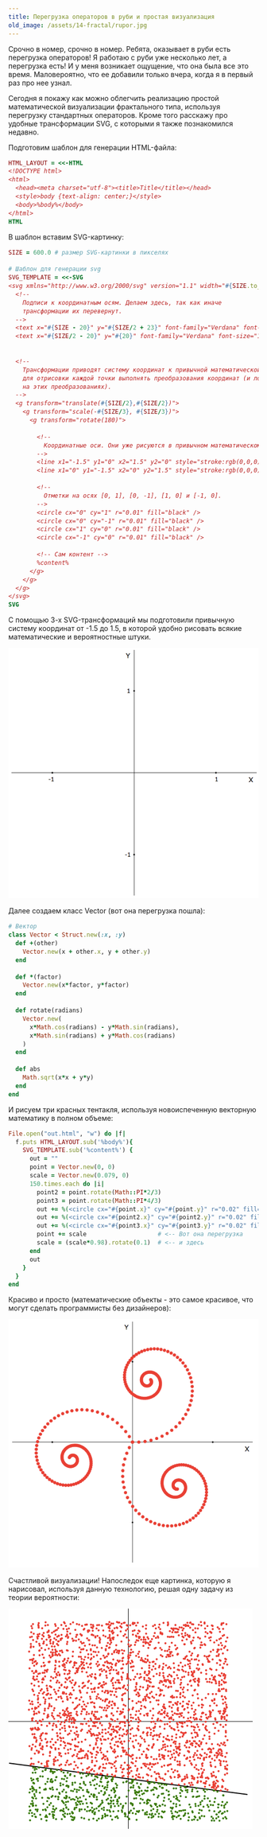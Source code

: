 ```yaml
---
title: Перегрузка операторов в руби и простая визуализация
old_image: /assets/14-fractal/rupor.jpg
---
```


Срочно в номер, срочно в номер. Ребята, оказывает в руби есть перегрузка операторов! Я работаю с руби
уже несколько лет, а перегрузка есть! И у меня возникает ощущение, что она была все это время.
Маловероятно, что ее добавили только вчера, когда я в первый раз про нее узнал.

Сегодня я 
покажу как можно облегчить реализацию простой математической визуализации фрактального типа,
используя перегрузку стандартных операторов. Кроме того расскажу
про удобные трансформации SVG, с которыми я также познакомился недавно.

Подготовим шаблон для генерации HTML-файла:

``` ruby
HTML_LAYOUT = <<-HTML
<!DOCTYPE html>
<html>
  <head><meta charset="utf-8"><title>Title</title></head>
  <style>body {text-align: center;}</style>
  <body>%body%</body>
</html>
HTML
```

В шаблон вставим SVG-картинку:


```ruby
SIZE = 600.0 # размер SVG-картинки в пикселях

# Шаблон для генерации svg
SVG_TEMPLATE = <<-SVG
<svg xmlns="http://www.w3.org/2000/svg" version="1.1" width="#{SIZE.to_i}" height="#{SIZE.to_i}">
  <!--
    Подписи к координатным осям. Делаем здесь, так как иначе
    трансформации их перевернут.
  -->
  <text x="#{SIZE - 20}" y="#{SIZE/2 + 23}" font-family="Verdana" font-size="16" fill="black">X</text>
  <text x="#{SIZE/2 - 20}" y="#{20}" font-family="Verdana" font-size="16" fill="black">Y</text>


  <!--
    Транcформации приводят систему координат к привычной математической. Не нужно
    для отрисовки каждой точки выполнять преобразования координат (и ловить ошибки
    на этих преобразованиях).
  -->
  <g transform="translate(#{SIZE/2},#{SIZE/2})">
    <g transform="scale(-#{SIZE/3}, #{SIZE/3})">
      <g transform="rotate(180)">

        <!--
          Координатные оси. Они уже рисуются в привычном математическом масштабе от 0 до 1.
        -->
        <line x1="-1.5" y1="0" x2="1.5" y2="0" style="stroke:rgb(0,0,0);stroke-width:0.005" />
        <line x1="0" y1="-1.5" x2="0" y2="1.5" style="stroke:rgb(0,0,0);stroke-width:0.005" />

        <!--
          Отметки на осях [0, 1], [0, -1], [1, 0] и [-1, 0].
        -->
        <circle cx="0" cy="1" r="0.01" fill="black" />
        <circle cx="0" cy="-1" r="0.01" fill="black" />
        <circle cx="1" cy="0" r="0.01" fill="black" />
        <circle cx="-1" cy="0" r="0.01" fill="black" />

        <!-- Сам контент -->
        %content%
      </g>
    </g>
  </g>
</svg>
SVG
```

C помощью 3-х SVG-трансформаций мы подготовили привычную систему координат от -1.5 до 1.5,
в которой удобно рисовать всякие математические и вероятностные штуки.

![](/assets/14-fractal/1.png)

Далее создаем класс Vector (вот она перегрузка пошла):

``` ruby
# Вектор
class Vector < Struct.new(:x, :y)
  def +(other)
    Vector.new(x + other.x, y + other.y)
  end

  def *(factor)
    Vector.new(x*factor, y*factor)
  end

  def rotate(radians)
    Vector.new(
      x*Math.cos(radians) - y*Math.sin(radians),
      x*Math.sin(radians) + y*Math.cos(radians)
    )
  end

  def abs
    Math.sqrt(x*x + y*y)
  end
end
```

И рисуем три красных тентакля, используя новоиспеченную векторную математику в полном объеме:

``` ruby
File.open("out.html", "w") do |f|
  f.puts HTML_LAYOUT.sub('%body%'){
    SVG_TEMPLATE.sub('%content%') {
      out = ""
      point = Vector.new(0, 0)
      scale = Vector.new(0.079, 0)
      150.times.each do |i|
        point2 = point.rotate(Math::PI*2/3)
        point3 = point.rotate(Math::PI*4/3)
        out += %(<circle cx="#{point.x}" cy="#{point.y}" r="0.02" fill="red" />)
        out += %(<circle cx="#{point2.x}" cy="#{point2.y}" r="0.02" fill="red" />)
        out += %(<circle cx="#{point3.x}" cy="#{point3.y}" r="0.02" fill="red" />)
        point += scale                    # <-- Вот она перегрузка
        scale = (scale*0.98).rotate(0.1)  # <-- и здесь
      end
      out
    }
  }
end
```

Красиво и просто (математические объекты - это самое красивое, что могут сделать программисты
без дизайнеров):

![](/assets/14-fractal/2.png)

Счастливой визуализации! Напоследок еще картинка, которую я нарисовал, используя данную технологию,
решая одну задачу из теории вероятности:

![](/assets/14-fractal/3.png)
